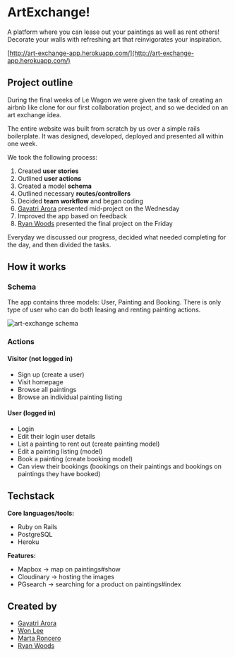 # ArtExchange!
A platform where you can lease out your paintings as well as rent others!
Decorate your walls with refreshing art that reinvigorates your inspiration.

[http://art-exchange-app.herokuapp.com/](http://art-exchange-app.herokuapp.com/)

## Project outline
During the final weeks of Le Wagon we were given the task of creating an airbnb like clone for our first collaboration project, and so we decided on an art exchange idea.

The entire website was built from scratch by us over a simple rails boilerplate. It was designed, developed, deployed and presented all within one week.

We took the following process:
 1. Created **user stories** 
 2. Outlined **user actions**
 3. Created a model **schema**
 4. Outlined necessary **routes/controllers**
 5. Decided **team workflow** and began coding
 6. [Gayatri Arora](https://github.com/GayatriArora) presented mid-project on the Wednesday
 7. Improved the app based on feedback
  8. [Ryan Woods](https://github.com/ryanofwoods) presented the final project on the Friday

Everyday we discussed our progress, decided what needed completing for the day, and then divided the tasks.

## How it works
### Schema
The app contains three models: User, Painting and Booking. There is only type of user who can do both leasing and renting painting actions.

![art-exchange schema](https://user-images.githubusercontent.com/76776099/117302978-7f4f1900-ae7c-11eb-8ec0-0b34dc60fac8.PNG)

### Actions
#### Visitor (not logged in)
- Sign up (create a user)
- Visit homepage
- Browse all paintings
- Browse an individual painting listing

#### User (logged in)
- Login
- Edit their login user details
- List a painting to rent out (create painting model)
- Edit a painting listing (model)
- Book a painting (create booking model)
- Can view their bookings (bookings on their paintings and bookings on paintings they have booked)

## Techstack

**Core languages/tools:**
- Ruby on Rails
- PostgreSQL
- Heroku

**Features:**
- Mapbox -> map on paintings#show
- Cloudinary -> hosting the images
- PGsearch -> searching for a product on paintings#index

## Created by
- [Gayatri Arora](https://github.com/GayatriArora)
- [Won Lee](https://github.com/wonnie2020)
- [Marta Roncero](https://github.com/martaroncero/)
- [Ryan Woods](https://github.com/ryanofwoods)

